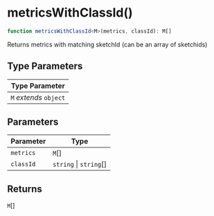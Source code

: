 # metricsWithClassId()

```ts
function metricsWithClassId<M>(metrics, classId): M[]
```

Returns metrics with matching sketchId (can be an array of sketchids)

## Type Parameters

| Type Parameter |
| ------ |
| `M` *extends* `object` |

## Parameters

| Parameter | Type |
| ------ | ------ |
| `metrics` | `M`[] |
| `classId` | `string` \| `string`[] |

## Returns

`M`[]
